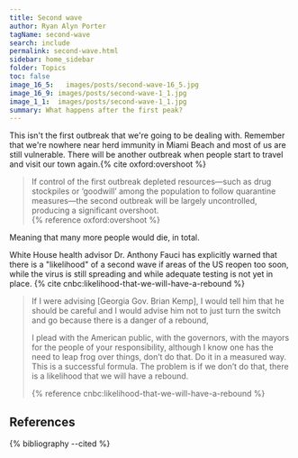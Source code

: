 ```yaml
---
title: Second wave
author: Ryan Alyn Porter
tagName: second-wave
search: include
permalink: second-wave.html
sidebar: home_sidebar
folder: Topics
toc: false
image_16_5:   images/posts/second-wave-16_5.jpg
image_16_9: images/posts/second-wave-1_1.jpg
image_1_1:  images/posts/second-wave-1_1.jpg
summary: What happens after the first peak?
---
```


This isn't the first outbreak that we're going to be dealing with.  Remember that we're nowhere near herd immunity in Miami Beach and most of us are still vulnerable. There will be another outbreak when people start to travel and visit our town again.{% cite oxford:overshoot %}

<blockquote class="blockquote">
If control of the first outbreak depleted resources—such as drug stockpiles or
‘goodwill’ among the population to follow quarantine measures—the second
outbreak will be largely uncontrolled, producing a significant overshoot.
<footer>{% reference oxford:overshoot %}</footer>
</blockquote>

Meaning that many more people would die, in total.

White House health advisor Dr. Anthony Fauci has explicitly warned that there
is a "likelihood" of a second wave if areas of the US reopen too soon, while the
virus is still spreading and while adequate testing is not yet in place.
{% cite cnbc:likelihood-that-we-will-have-a-rebound %}

<blockquote class="blockquote">
If I were advising [Georgia Gov. Brian Kemp], I would tell him that he should
be careful and I would advise him not to just turn the switch and go because
there is a danger of a rebound,

I plead with the American public, with the governors, with the mayors for the
people of your responsibility, although I know one has the need to leap frog
over things, don’t do that.  Do it in a measured way.  This is a successful
formula. The problem is if we don’t do that, there is a likelihood that we
will have a rebound.
<footer>{% reference cnbc:likelihood-that-we-will-have-a-rebound %}</footer>
</blockquote>

<h2>References</h2>

{% bibliography --cited %}
